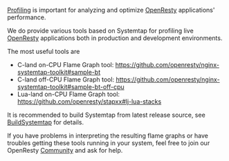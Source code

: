 <!---
    @title         Profiling
    @creator       Yichun Zhang
    @created       2014-04-29 19:14 GMT
    @modifier      YichunZhang
    @modified      2014-04-29 19:18 GMT
    @changecount   7
--->

[Profiling](profiling/) is important for analyzing and optimize [OpenResty](openresty/) applications' performance.

We do provide various tools based on Systemtap for profiling live [OpenResty](openresty/) applications both in production and development environments.

The most useful tools are
* C-land on-CPU Flame Graph tool: https://github.com/openresty/nginx-systemtap-toolkit#sample-bt
* C-land off-CPU Flame Graph tool: https://github.com/openresty/nginx-systemtap-toolkit#sample-bt-off-cpu
* Lua-land on-CPU Flame Graph tool: https://github.com/openresty/stapxx#lj-lua-stacks

It is recommended to build Systemtap from latest release source, see [BuildSystemtap](build-systemtap/) for details.

If you have problems in interpreting the resulting flame graphs or have troubles getting these tools running in your system, feel free to join our OpenResty [Community](community/) and ask for help.
